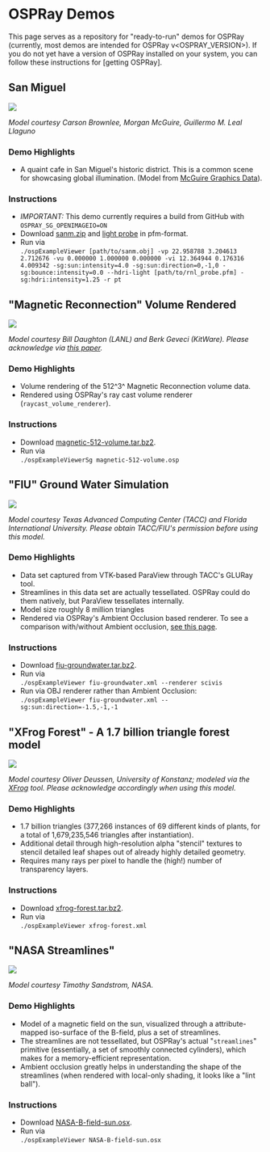 OSPRay Demos
============

This page serves as a repository for "ready-to-run" demos for OSPRay
(currently, most demos are intended for OSPRay v<OSPRAY_VERSION>). If you do not yet
have a version of OSPRay installed on your system, you can follow these
instructions for [getting OSPRay].

San Miguel
----------------------------------

[![](demos/san-miguel_small.jpg)](demos/san-miguel.jpg)

*Model courtesy Carson Brownlee, Morgan McGuire, Guillermo M. Leal
Llaguno*

### Demo Highlights

-   A quaint cafe in San Miguel's historic district. This is a common
    scene for showcasing global illumination. (Model from [McGuire
    Graphics Data]).

### Instructions

-   *IMPORTANT:* This demo currently requires a build from GitHub with `OSPRAY_SG_OPENIMAGEIO=ON`
-   Download
    [sanm.zip](http://www.sdvis.org/ospray/download/demos/sanm.zip)
    and [light probe] in pfm-format.
-   Run via\
    `./ospExampleViewer [path/to/sanm.obj] -vp 22.958788 3.204613 2.712676 -vu 0.000000 1.000000 0.000000 -vi 12.364944 0.176316 4.009342 -sg:sun:intensity=4.0 -sg:sun:direction=0,-1,0 -sg:bounce:intensity=0.0 --hdri-light [path/to/rnl_probe.pfm] -sg:hdri:intensity=1.25 -r pt`

"Magnetic Reconnection" Volume Rendered
---------------------------------------

[![](demos/MagneticReconnection/magnetic-512-volume-thumbnail.jpg)](demos/MagneticReconnection/magnetic-512-volume.png)

*Model courtesy Bill Daughton (LANL) and Berk Geveci (KitWare). Please
acknowledge via [this paper](http://arxiv.org/abs/1405.4040).*

### Demo Highlights

-   Volume rendering of the 512^3^ Magnetic Reconnection volume data.
-   Rendered using OSPRay's ray cast volume renderer
    (`raycast_volume_renderer`).

### Instructions

-   Download
    [magnetic-512-volume.tar.bz2](http://www.sdvis.org/ospray/download/demos/MagneticReconnection/magnetic-512-volume.tar.bz2).
-   Run via\
    `./ospExampleViewerSg magnetic-512-volume.osp`


"FIU" Ground Water Simulation
-----------------------------

[![](demos/fiu/fiu-ao-small.jpg)](demos/fiu/fiu-ao.png)

*Model courtesy Texas Advanced Computing Center (TACC) and Florida
International University. Please obtain TACC/FIU's permission before
using this model.*

### Demo Highlights

-   Data set captured from VTK-based ParaView through TACC's GLURay tool.
-   Streamlines in this data set are actually tessellated. OSPRay could
    do them natively, but ParaView tessellates internally.
-   Model size roughly 8 million triangles
-   Rendered via OSPRay's Ambient Occlusion based renderer. To see a
    comparison with/without Ambient occlusion, [see this
    page](fiu_comparison.html).

### Instructions

-   Download
    [fiu-groundwater.tar.bz2](http://www.sdvis.org/ospray/download/demos/FIUGroundWater/fiu-groundwater.tar.bz2).
-   Run via\
    `./ospExampleViewer fiu-groundwater.xml --renderer scivis`
-   Run via OBJ renderer rather than Ambient Occlusion:\
    `./ospExampleViewer fiu-groundwater.xml --sg:sun:direction=-1.5,-1,-1`


"XFrog Forest" - A 1.7 billion triangle forest model
----------------------------------------------------

[![](demos/xfrog/xfrog-small.jpg)](demos/xfrog/xfrog.png)

*Model courtesy Oliver Deussen, University of Konstanz; modeled via the
[XFrog](http://www.xfrog.com) tool. Please acknowledge accordingly when
using this model.*

### Demo Highlights

-   1.7 billion triangles (377,266 instances of 69 different kinds of
    plants, for a total of 1,679,235,546 triangles after instantiation).
-   Additional detail through high-resolution alpha "stencil" textures
    to stencil detailed leaf shapes out of already highly detailed
    geometry.
-   Requires many rays per pixel to handle the (high!) number of
    transparency layers.

### Instructions

-   Download
    [xfrog-forest.tar.bz2](http://www.sdvis.org/ospray/download/demos/XFrogForest/xfrog-forest.tar.bz2).
-   Run via\
    `./ospExampleViewer xfrog-forest.xml`


"NASA Streamlines"
------------------

[![](demos/nasa-streamlines/nasa-streamlines-small.jpg)](demos/nasa-streamlines/nasa-streamlines.png)

*Model courtesy Timothy Sandstrom, NASA.*

### Demo Highlights

-   Model of a magnetic field on the sun, visualized through a
    attribute-mapped iso-surface of the B-field, plus a set of
    streamlines.
-   The streamlines are not tessellated, but OSPRay's actual
    "`streamlines`" primitive (essentially, a set of smoothly connected
    cylinders), which makes for a memory-efficient representation.
-   Ambient occlusion greatly helps in understanding the shape of the
    streamlines (when rendered with local-only shading, it looks like a
    "lint ball").

### Instructions

-   Download
    [NASA-B-field-sun.osx](http://www.sdvis.org/ospray/download/demos/NASA-B-field-sun/NASA-B-field-sun.osx).
-   Run via\
    `./ospExampleViewer NASA-B-field-sun.osx`



[McGuire Graphics Data]: http://graphics.cs.williams.edu/data/meshes.xml "McGuire, Computer Graphics Archive, Aug 2011"
[light probe]: http://www.pauldebevec.com/Probes/rnl_probe.pfm "RNL Light Probe Image"
